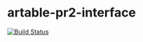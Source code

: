 # artable-pr2-interface

[![Build Status](https://travis-ci.org/robofit/artable-pr2-interface.svg?branch=master)](https://travis-ci.org/robofit/artable-pr2-interface)
